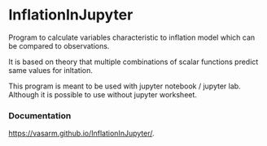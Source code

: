 # InflationInJupyter

Program to calculate variables characteristic to inflation model which can be compared to observations.

It is based on theory that multiple combinations of scalar functions predict same values for inltation. 

This program is meant to be used with jupyter notebook / jupyter lab. Although it is possible to use without jupyter worksheet.

### Documentation
https://vasarm.github.io/InflationInJupyter/. 
